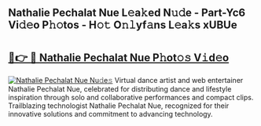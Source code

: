 ## Nathalie Pechalat Nue L𝚎a𝚔ed N𝚞𝚍e - Part-Yc6 Vi𝚍𝚎o P𝚑𝚘tos - H𝚘𝚝 O𝚗𝚕yf𝚊ns L𝚎a𝚔s xUBUe

# <h2><a href="http://kf7a6wk.oniu.top/?m=Nathalie+Pechalat+Nue">🔗👉 🔴 Nathalie Pechalat Nue P𝚑ot𝚘𝚜 V𝚒d𝚎o</a></h2>

[![Nathalie Pechalat Nue Nu𝚍e𝚜](https://i.imgur.com/0qMVB7G.gif)](http://kf7a6wk.oniu.top/?m=Nathalie+Pechalat+Nue)
Virtual dance artist and web entertainer Nathalie Pechalat Nue, celebrated for distributing dance and lifestyle inspiration through solo and collaborative performances and compact clips. Trailblazing technologist Nathalie Pechalat Nue, recognized for their innovative solutions and commitment to advancing technology.  

